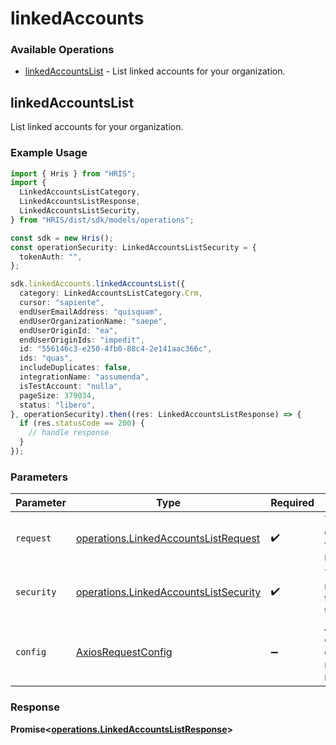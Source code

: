 # linkedAccounts

### Available Operations

* [linkedAccountsList](#linkedaccountslist) - List linked accounts for your organization.

## linkedAccountsList

List linked accounts for your organization.

### Example Usage

```typescript
import { Hris } from "HRIS";
import {
  LinkedAccountsListCategory,
  LinkedAccountsListResponse,
  LinkedAccountsListSecurity,
} from "HRIS/dist/sdk/models/operations";

const sdk = new Hris();
const operationSecurity: LinkedAccountsListSecurity = {
  tokenAuth: "",
};

sdk.linkedAccounts.linkedAccountsList({
  category: LinkedAccountsListCategory.Crm,
  cursor: "sapiente",
  endUserEmailAddress: "quisquam",
  endUserOrganizationName: "saepe",
  endUserOriginId: "ea",
  endUserOriginIds: "impedit",
  id: "556146c3-e250-4fb0-88c4-2e141aac366c",
  ids: "quas",
  includeDuplicates: false,
  integrationName: "assumenda",
  isTestAccount: "nulla",
  pageSize: 379034,
  status: "libero",
}, operationSecurity).then((res: LinkedAccountsListResponse) => {
  if (res.statusCode == 200) {
    // handle response
  }
});
```

### Parameters

| Parameter                                                                                      | Type                                                                                           | Required                                                                                       | Description                                                                                    |
| ---------------------------------------------------------------------------------------------- | ---------------------------------------------------------------------------------------------- | ---------------------------------------------------------------------------------------------- | ---------------------------------------------------------------------------------------------- |
| `request`                                                                                      | [operations.LinkedAccountsListRequest](../../models/operations/linkedaccountslistrequest.md)   | :heavy_check_mark:                                                                             | The request object to use for the request.                                                     |
| `security`                                                                                     | [operations.LinkedAccountsListSecurity](../../models/operations/linkedaccountslistsecurity.md) | :heavy_check_mark:                                                                             | The security requirements to use for the request.                                              |
| `config`                                                                                       | [AxiosRequestConfig](https://axios-http.com/docs/req_config)                                   | :heavy_minus_sign:                                                                             | Available config options for making requests.                                                  |


### Response

**Promise<[operations.LinkedAccountsListResponse](../../models/operations/linkedaccountslistresponse.md)>**

